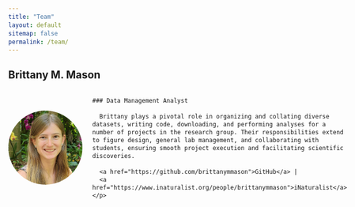 ```yaml
---
title: "Team"
layout: default
sitemap: false
permalink: /team/
---
```


## Brittany M. Mason

<div style="display: flex; align-items: center;">
  <img src="/images/teampic/brittany_mason_headshot.jpg" alt="Brittany Mason" style="width: 150px; border-radius: 50%; margin-right: 20px;">
  <div>


    ### Data Management Analyst

      Brittany plays a pivotal role in organizing and collating diverse datasets, writing code, downloading, and performing analyses for a number of projects in the research group. Their responsibilities extend to figure design, general lab management, and collaborating with students, ensuring smooth project execution and facilitating scientific discoveries.

      <a href="https://github.com/brittanymmason">GitHub</a> |
      <a href="https://www.inaturalist.org/people/brittanymmason">iNaturalist</a>
    </p>
  </div>
</div>

